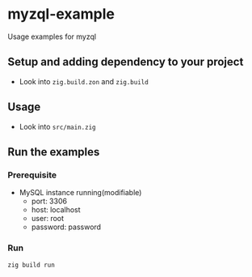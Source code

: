 # myzql-example
Usage examples for myzql

## Setup and adding dependency to your project
- Look into `zig.build.zon` and `zig.build`

## Usage
- Look into `src/main.zig`

## Run the examples

### Prerequisite
- MySQL instance running(modifiable)
  - port: 3306
  - host: localhost
  - user: root
  - password: password

### Run
```bash
zig build run
```
